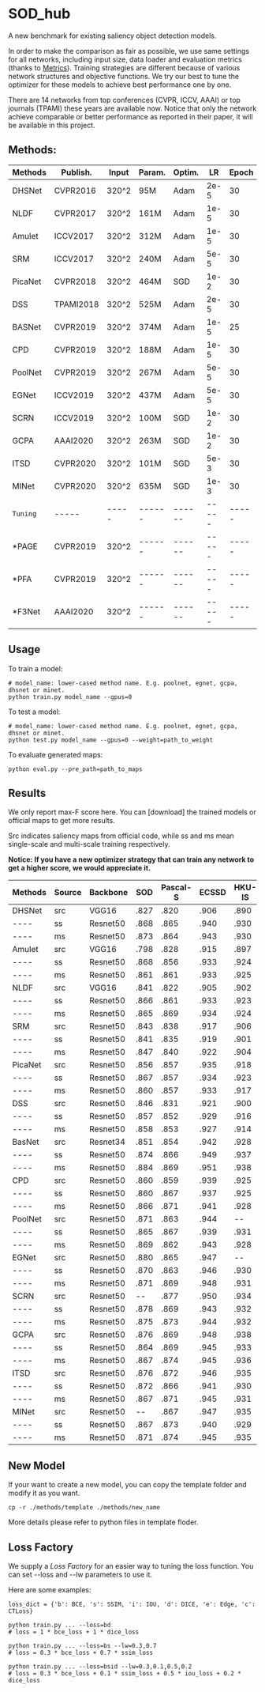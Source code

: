 # SOD_hub

A new benchmark for existing saliency object detection models. 

In order to make the comparison as fair as possible, we use same settings for all networks, including input size, data loader and evaluation metrics (thanks to [Metrics](https://github.com/lartpang/Py-SOD-VOS-EvalToolkit)). Training strategies are different because of various network structures and objective functions. We try our best to tune the optimizer for these models to achieve best performance one by one. 

There are 14 networks from top conferences (CVPR, ICCV, AAAI) or top journals (TPAMI) these years are available now. Notice that only the network achieve comparable or better performance as reported in their paper, it will be available in this project. 

## Methods:

 Methods | Publish. | Input | Param. | Optim. | LR    | Epoch | Time  | Paper | Src Code
 ----    | -----    | ----- | ------ | ------ | ----- | ----- | ----- | ----- | ------
 DHSNet  | CVPR2016 | 320^2 | 95M    | Adam   | 2e-5  | 30    | ----- | [openaccess](https://openaccess.thecvf.com/content_cvpr_2016/papers/Liu_DHSNet_Deep_Hierarchical_CVPR_2016_paper.pdf) | [Pytorch](https://github.com/xsxszab/DHSNet-Pytorch)  
 NLDF    | CVPR2017 | 320^2 | 161M   | Adam   | 1e-5  | 30    | ----- | [openaccess](https://openaccess.thecvf.com/content_cvpr_2017/papers/Luo_Non-Local_Deep_Features_CVPR_2017_paper.pdf) | [Pytorch](https://github.com/AceCoooool/NLDF-pytorch)/[TF](https://github.com/zhimingluo/NLDF) 
 Amulet  | ICCV2017 | 320^2 | 312M   | Adam   | 1e-5  | 30    | ----- | [openaccess](https://openaccess.thecvf.com/content_ICCV_2017/papers/Zhang_Amulet_Aggregating_Multi-Level_ICCV_2017_paper.pdf) | [Pytorch](https://github.com/xsxszab/Amulet-Pytorch)  
 SRM     | ICCV2017 | 320^2 | 240M   | Adam   | 5e-5  | 30    | ----- | [openaccess](https://openaccess.thecvf.com/content_ICCV_2017/papers/Wang_A_Stagewise_Refinement_ICCV_2017_paper.pdf) | [Pytorch](https://github.com/xsxszab/SRM-Pytorch) 
 PicaNet | CVPR2018 | 320^2 | 464M   | SGD    | 1e-2  | 30    | ----- | [openaccess](https://openaccess.thecvf.com/content_cvpr_2018/papers/Liu_PiCANet_Learning_Pixel-Wise_CVPR_2018_paper.pdf) | [Pytorch](https://github.com/Ugness/PiCANet-Implementation)  
 DSS     | TPAMI2018| 320^2 | 525M   | Adam   | 2e-5  | 30    | ----- | [IEEE](https://ieeexplore.ieee.org/document/8315520/)/[ArXiv](https://arxiv.org/abs/1611.04849) | [Pytorch](https://github.com/AceCoooool/DSS-pytorch)  
 BASNet  | CVPR2019 | 320^2 | 374M   | Adam   | 1e-5  | 25    | ----- | [openaccess](https://openaccess.thecvf.com/content_CVPR_2019/papers/Qin_BASNet_Boundary-Aware_Salient_Object_Detection_CVPR_2019_paper.pdf) | [Pytorch](https://github.com/NathanUA/BASNet)  
 CPD     | CVPR2019 | 320^2 | 188M   | Adam   | 1e-5  | 30    | ----- | [openaccess](https://openaccess.thecvf.com/content_CVPR_2019/papers/Wu_Cascaded_Partial_Decoder_for_Fast_and_Accurate_Salient_Object_Detection_CVPR_2019_paper.pdf) | [Pytorch](https://github.com/wuzhe71/CPD)  
 PoolNet | CVPR2019 | 320^2 | 267M   | Adam   | 5e-5  | 30    | ----- | [openaccess](https://openaccess.thecvf.com/content_CVPR_2019/papers/Liu_A_Simple_Pooling-Based_Design_for_Real-Time_Salient_Object_Detection_CVPR_2019_paper.pdf) | [Pytorch](https://github.com/backseason/PoolNet)  
 EGNet   | ICCV2019 | 320^2 | 437M   | Adam   | 5e-5  | 30    | ----- | [openaccess](https://openaccess.thecvf.com/content_ICCV_2019/papers/Zhao_EGNet_Edge_Guidance_Network_for_Salient_Object_Detection_ICCV_2019_paper.pdf) | [Pytorch](https://github.com/JXingZhao/EGNet)  
 SCRN    | ICCV2019 | 320^2 | 100M   | SGD    | 1e-2  | 30    | ----- | [openaccess](https://openaccess.thecvf.com/content_ICCV_2019/papers/Wu_Stacked_Cross_Refinement_Network_for_Edge-Aware_Salient_Object_Detection_ICCV_2019_paper.pdf) | [Pytorch](https://github.com/wuzhe71/SCRN)  
 GCPA    | AAAI2020 | 320^2 | 263M   | SGD    | 1e-2  | 30    | ----- | [aaai.org](https://aaai.org/ojs/index.php/AAAI/article/view/6633) | [Pytorch](https://github.com/JosephChenHub/GCPANet)  
 ITSD    | CVPR2020 | 320^2 | 101M   | SGD    | 5e-3  | 30    | ----- | [openaccess](https://openaccess.thecvf.com/content_CVPR_2020/papers/Zhou_Interactive_Two-Stream_Decoder_for_Accurate_and_Fast_Saliency_Detection_CVPR_2020_paper.pdf) | [Pytorch](https://github.com/moothes/ITSD-pytorch)  
 MINet   | CVPR2020 | 320^2 | 635M   | SGD    | 1e-3  | 30    | ----- | [openaccess](https://openaccess.thecvf.com/content_CVPR_2020/papers/Pang_Multi-Scale_Interactive_Network_for_Salient_Object_Detection_CVPR_2020_paper.pdf) | [Pytorch](https://github.com/lartpang/MINet)  
 `Tuning`  | -----    | ----- | ------ | ------ | ----- | ----- | ----- | ----- | -----
 *PAGE    | CVPR2019 | 320^2 | ------ | ------ | ----- | ----- | ----- | [openaccess](https://openaccess.thecvf.com/content_CVPR_2019/papers/Wang_Salient_Object_Detection_With_Pyramid_Attention_and_Salient_Edges_CVPR_2019_paper.pdf) | [Pytorch](https://github.com/wenguanwang/PAGE-Net)  
 *PFA     | CVPR2019 | 320^2 | ------ | ------ | ----- | ----- | ----- | [openaccess](https://openaccess.thecvf.com/content_CVPR_2019/papers/Zhao_Pyramid_Feature_Attention_Network_for_Saliency_Detection_CVPR_2019_paper.pdf) | [Pytorch](https://github.com/dizaiyoufang/pytorch_PFAN)  
 *F3Net   | AAAI2020 | 320^2 | ------ | ------ | ----- | ----- | ----- | [aaai.org](https://aaai.org/ojs/index.php/AAAI/article/view/6916) | [Pytorch](https://github.com/weijun88/F3Net)  
 
 ## Usage
 
 To train a model:
 ```
 # model_name: lower-cased method name. E.g. poolnet, egnet, gcpa, dhsnet or minet.
 python train.py model_name --gpus=0
 ```
 
 To test a model:
 ```
 # model_name: lower-cased method name. E.g. poolnet, egnet, gcpa, dhsnet or minet.
 python test.py model_name --gpus=0 --weight=path_to_weight
 ```
 
 To evaluate generated maps:
 ```
 python eval.py --pre_path=path_to_maps
 ```
 
 
 
 ## Results
 
 We only report max-F score here. You can [download] the trained models or official maps to get more results. 
 
 Src indicates saliency maps from official code, while ss and ms mean single-scale and multi-scale training respectively.
 
 **Notice: If you have a new optimizer strategy that can train any network to get a higher score, we would appreciate it.**
 
 
Methods | Source | Backbone  | SOD   | Pascal-S | ECSSD | HKU-IS | DUTS-TE | DUT-OMRON 
 ----   | ---    | -----     | ----- | -------- | ----- | -----  | -----   | -----     
DHSNet  | src    | VGG16     | .827  | .820     | .906  | .890   | .808    | ------    
----    | ss     | Resnet50  | .868  | .865     | .940  | .930   | .870    | .796      
----    | ms     | Resnet50  | .873  | .864     | .943  | .930   | .880    | .807      
Amulet  | src    | VGG16     | .798  | .828     | .915  | .897   | .778    | .743      
----    | ss     | Resnet50  | .868  | .856     | .933  | .924   | .860    | .781      
----    | ms     | Resnet50  | .861  | .861     | .933  | .925   | .867    | .788      
NLDF    | src    | VGG16     | .841  | .822     | .905  | .902   | .813    | .753      
----    | ss     | Resnet50  | .866  | .861     | .933  | .923   | .867    | .792      
----    | ms     | Resnet50  | .865  | .869     | .934  | .924   | .873    | .795      
SRM     | src    | Resnet50  | .843  | .838     | .917  | .906   | .826    | .769      
----    | ss     | Resnet50  | .841  | .835     | .919  | .901   | .824    | .763      
----    | ms     | Resnet50  | .847  | .840     | .922  | .904   | .832    | .773      
PicaNet | src    | Resnet50  | .856  | .857     | .935  | .918   | .860    | .803      
----    | ss     | Resnet50  | .867  | .857     | .934  | .923   | .869    | .797      
----    | ms     | Resnet50  | .860  | .857     | .933  | .917   | .867    | .800      
DSS     | src    | Resnet50  | .846  | .831     | .921  | .900   | .826    | .769      
----    | ss     | Resnet50  | .857  | .852     | .929  | .916   | .855    | .784      
----    | ms     | Resnet50  | .858  | .853     | .927  | .914   | .858    | .785      
BasNet  | src    | Resnet34  | .851  | .854     | .942  | .928   | .859    | .805      
----    | ss     | Resnet50  | .874  | .866     | .949  | .937   | .889    | .818      
----    | ms     | Resnet50  | .884  | .869     | .951  | .938   | .894    | .821      
CPD     | src    | Resnet50  | .860  | .859     | .939  | .925   | .865    | .797      
----    | ss     | Resnet50  | .860  | .867     | .937  | .925   | .871    | .798      
----    | ms     | Resnet50  | .866  | .871     | .941  | .928   | .876    | .809      
PoolNet | src    | Resnet50  | .871  | .863     | .944  | --     | .880    | .808      
----    | ss     | Resnet50  | .865  | .867     | .939  | .931   | .877    | .794      
----    | ms     | Resnet50  | .869  | .862     | .943  | .928   | .877    | .806      
EGNet   | src    | Resnet50  | .880  | .865     | .947  | --     | .889    | .815      
----    | ss     | Resnet50  | .870  | .863     | .946  | .930   | .879    | .811      
----    | ms     | Resnet50  | .871  | .869     | .948  | .931   | .887    | .817      
SCRN    | src    | Resnet50  | --    | .877     | .950  | .934   | .888    | .811      
----    | ss     | Resnet50  | .878  | .869     | .943  | .932   | .881    | .807      
----    | ms     | Resnet50  | .875  | .873     | .944  | .932   | .886    | .812      
GCPA    | src    | Resnet50  | .876  | .869     | .948  | .938   | .888    | .812      
----    | ss     | Resnet50  | .864  | .869     | .945  | .933   | .886    | .801      
----    | ms     | Resnet50  | .867  | .874     | .945  | .936   | .892    | .812      
ITSD    | src    | Resnet50  | .876  | .872     | .946  | .935   | .885    | .821      
----    | ss     | Resnet50  | .872  | .866     | .941  | .930   | .879    | .809      
----    | ms     | Resnet50  | .867  | .871     | .945  | .931   | .885    | .817      
MINet   | src    | Resnet50  | --    | .867     | .947  | .935   | .884    | .810      
----    | ss     | Resnet50  | .867  | .873     | .940  | .929   | .881    | .802      
----    | ms     | Resnet50  | .871  | .874     | .945  | .935   | .890    | .819      

## New Model

If your want to create a new model, you can copy the template folder and modify it as you want.
```
cp -r ./methods/template ./methods/new_name
```
More details please refer to python files in template floder.

## Loss Factory

We supply a *Loss Factory* for an easier way to tuning the loss function.
You can set --loss and --lw parameters to use it.

Here are some examples:
```
loss_dict = {'b': BCE, 's': SSIM, 'i': IOU, 'd': DICE, 'e': Edge, 'c': CTLoss}

python train.py ... --loss=bd
# loss = 1 * bce_loss + 1 * dice_loss

python train.py ... --loss=bs --lw=0.3,0.7
# loss = 0.3 * bce_loss + 0.7 * ssim_loss

python train.py ... --loss=bsid --lw=0.3,0.1,0.5,0.2
# loss = 0.3 * bce_loss + 0.1 * ssim_loss + 0.5 * iou_loss + 0.2 * dice_loss
```
